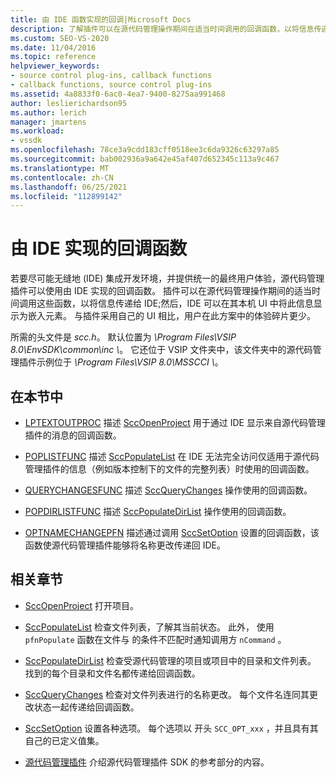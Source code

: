 ```yaml
---
title: 由 IDE 函数实现的回调|Microsoft Docs
description: 了解插件可以在源代码管理操作期间在适当时间调用的回调函数，以将信息传递给 IDE。
ms.custom: SEO-VS-2020
ms.date: 11/04/2016
ms.topic: reference
helpviewer_keywords:
- source control plug-ins, callback functions
- callback functions, source control plug-ins
ms.assetid: 4a8833f0-6ac0-4ea7-9400-8275aa991468
author: leslierichardson95
ms.author: lerich
manager: jmartens
ms.workload:
- vssdk
ms.openlocfilehash: 78ce3a9cdd183cff0518ee3c6da9326c63297a85
ms.sourcegitcommit: bab002936a9a642e45af407d652345c113a9c467
ms.translationtype: MT
ms.contentlocale: zh-CN
ms.lasthandoff: 06/25/2021
ms.locfileid: "112899142"
---
```

# <a name="callback-functions-implemented-by-the-ide"></a>由 IDE 实现的回调函数
若要尽可能无缝地 (IDE) 集成开发环境，并提供统一的最终用户体验，源代码管理插件可以使用由 IDE 实现的回调函数。 插件可以在源代码管理操作期间的适当时间调用这些函数，以将信息传递给 IDE;然后，IDE 可以在其本机 UI 中将此信息显示为嵌入元素。 与插件采用自己的 UI 相比，用户在此方案中的体验碎片更少。

 所需的头文件是 *scc.h*。 默认位置为 *\Program Files\VSIP 8.0\EnvSDK\common\inc \\*。 它还位于 VSIP 文件夹中，该文件夹中的源代码管理插件示例位于 *\Program Files\VSIP 8.0\MSSCCI \\*。

## <a name="in-this-section"></a>在本节中
- [LPTEXTOUTPROC](../extensibility/lptextoutproc.md) 描述 [SccOpenProject](../extensibility/sccopenproject-function.md) 用于通过 IDE 显示来自源代码管理插件的消息的回调函数。

- [POPLISTFUNC](../extensibility/poplistfunc.md) 描述 [SccPopulateList](../extensibility/sccpopulatelist-function.md) 在 IDE 无法完全访问仅适用于源代码管理插件的信息（例如版本控制下的文件的完整列表）时使用的回调函数。

- [QUERYCHANGESFUNC](../extensibility/querychangesfunc.md) 描述 [SccQueryChanges](../extensibility/sccquerychanges-function.md) 操作使用的回调函数。

- [POPDIRLISTFUNC](../extensibility/popdirlistfunc.md) 描述 [SccPopulateDirList](../extensibility/sccpopulatedirlist-function.md) 操作使用的回调函数。

- [OPTNAMECHANGEPFN](../extensibility/optnamechangepfn.md) 描述通过调用 [SccSetOption](../extensibility/sccsetoption-function.md) 设置的回调函数，该函数使源代码管理插件能够将名称更改传递回 IDE。

## <a name="related-sections"></a>相关章节
- [SccOpenProject](../extensibility/sccopenproject-function.md) 打开项目。

- [SccPopulateList](../extensibility/sccpopulatelist-function.md) 检查文件列表，了解其当前状态。 此外， 使用 `pfnPopulate` 函数在文件与 的条件不匹配时通知调用方 `nCommand` 。

- [SccPopulateDirList](../extensibility/sccpopulatedirlist-function.md) 检查受源代码管理的项目或项目中的目录和文件列表。 找到的每个目录和文件名都传递给回调函数。

- [SccQueryChanges](../extensibility/sccquerychanges-function.md) 检查对文件列表进行的名称更改。 每个文件名连同其更改状态一起传递给回调函数。

- [SccSetOption](../extensibility/sccsetoption-function.md) 设置各种选项。 每个选项以 开头 `SCC_OPT_xxx` ，并且具有其自己的已定义值集。

- [源代码管理插件](../extensibility/source-control-plug-ins.md) 介绍源代码管理插件 SDK 的参考部分的内容。
